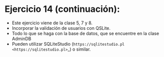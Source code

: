 Ejercicio 14 (continuación):
============================

- Este ejercicio viene de la clase 5, 7 y 8.
- Incorporar la validación de usuarios con QSLite.
- Todo lo que se haga con la base de datos, que se encuentre en la clase AdminDB
- Pueden utilizar SQLiteStudio (`https://sqlitestudio.pl <https://sqlitestudio.pl>`_) o similar.